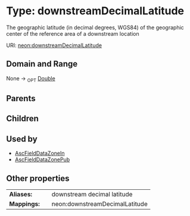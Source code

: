 
# Type: downstreamDecimalLatitude


The geographic latitude (in decimal degrees, WGS84) of the geographic center of the reference area of a downstream location

URI: [neon:downstreamDecimalLatitude](https://data.neonscience.org/downstreamDecimalLatitude)


## Domain and Range

None ->  <sub>OPT</sub> [Double](types/Double.md)

## Parents


## Children


## Used by

 * [AscFieldDataZoneIn](AscFieldDataZoneIn.md)
 * [AscFieldDataZonePub](AscFieldDataZonePub.md)

## Other properties

|  |  |  |
| --- | --- | --- |
| **Aliases:** | | downstream decimal latitude |
| **Mappings:** | | neon:downstreamDecimalLatitude |

